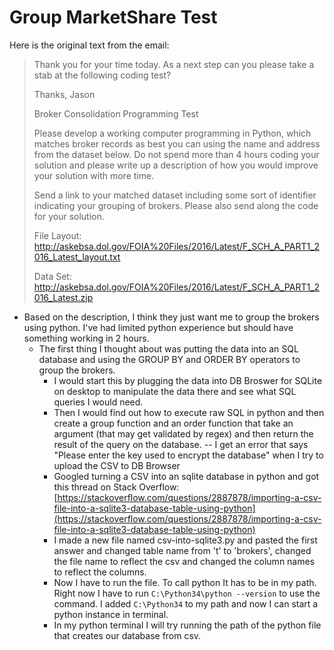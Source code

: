 # Group MarketShare Test
  Here is the original text from the email:

>  Thank you for your time today.  As a next step can you please take a stab at the following coding test?  
>
>    Thanks,
>    Jason
>
>    Broker Consolidation Programming Test
>
>    Please develop a working computer programming in Python, which matches broker records as best you can using the name and address from the dataset below.  Do not spend more than 4 hours coding your solution and please write up a description of how you would improve your solution with more time.
> 
>    Send a link to your matched dataset including some sort of identifier indicating your grouping of brokers.  Please also send along the code for your solution.
>
>    File Layout:
>    http://askebsa.dol.gov/FOIA%20Files/2016/Latest/F_SCH_A_PART1_2016_Latest_layout.txt
>
>    Data Set:
>    http://askebsa.dol.gov/FOIA%20Files/2016/Latest/F_SCH_A_PART1_2016_Latest.zip

  - Based on the description, I think they just want me to group the brokers using python. I've had limited python experience but should have something working in 2 hours. 
    - The first thing I thought about was putting the data into an SQL database and using the GROUP BY and ORDER BY operators to group the brokers. 
      - I would start this by plugging the data into DB Broswer for SQLite on desktop to manipulate the data there and see what SQL queries I would need.
      - Then I would find out how to execute raw SQL in python and then create a group function and an order function that take an argument (that may get validated by regex) and then return the result of the query on the database. 
      -- I get an error that says "Please enter the key used to encrypt the database" when I try to upload the CSV to DB Browser
      - Googled turning a CSV into an sqlite database in python and got this thread on Stack Overflow: [https://stackoverflow.com/questions/2887878/importing-a-csv-file-into-a-sqlite3-database-table-using-python](https://stackoverflow.com/questions/2887878/importing-a-csv-file-into-a-sqlite3-database-table-using-python)
      - I made a new file named csv-into-sqlite3.py and pasted the first answer and changed table name from 't' to 'brokers', changed the file name to reflect the csv and changed the column names to reflect the columns. 
      - Now I have to run the file. To call python It has to be in my path. Right now I have to run `C:\Python34\python --version` to use the command. I added `C:\Python34` to my path and now I can start a python instance in terminal. 
      - In my python terminal I will try running the path of the python file that creates our database from csv. 
